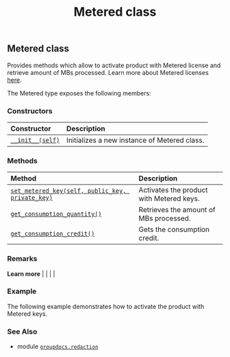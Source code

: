 ﻿---
title: Metered class
second_title: GroupDocs.Redaction for Python via .NET API References
description: 
type: docs
weight: 50
url: /groupdocs.redaction/metered/
is_root: false
---

## Metered class

Provides methods which allow to activate product with Metered license and retrieve amount of MBs processed.
Learn more about Metered licenses [here](https://purchase.groupdocs.com/faqs/licensing/metered).



The Metered type exposes the following members:

### Constructors
| Constructor | Description |
| :- | :- |
| [`__init__(self)`](/redaction/python-net/groupdocs.redaction/metered/__init__/#) | Initializes a new instance of Metered class. |


### Methods
| Method | Description |
| :- | :- |
| [`set_metered_key(self, public_key, private_key)`](/redaction/python-net/groupdocs.redaction/metered/set_metered_key/#str-str) | Activates the product with Metered keys. |
| [`get_consumption_quantity()`](/redaction/python-net/groupdocs.redaction/metered/get_consumption_quantity/#) | Retrieves the amount of MBs processed. |
| [`get_consumption_credit()`](/redaction/python-net/groupdocs.redaction/metered/get_consumption_credit/#) | Gets the consumption credit. |



### Remarks 


**Learn more** |
|
 |
 |

### Example 


The following example demonstrates how to activate the product with Metered keys.

### See Also
* module [`groupdocs.redaction`](..)
